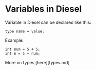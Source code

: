 # Variables in Diesel
Variable in Diesel can be declared like this:
	
	type name = value;

Example:
	
	int num = 5 + 5;
	int n = 5 + num;

More on types [here][types.md]